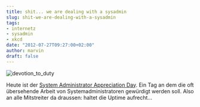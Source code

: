 ```yaml
---
title: shit... we are dealing with a sysadmin
slug: shit-we-are-dealing-with-a-sysadmin
tags:
- internetz
- sysadmin
- xkcd
date: "2012-07-27T09:27:00+02:00"
author: marvin
draft: false
---
```

![devotion_to_duty](/images/devotion_to_duty.png)

Heute ist der [System Administrator Appreciation
Day](http://de.wikipedia.org/wiki/System_Administrator_Appreciation_Day).
Ein Tag an dem die oft übersehende Arbeit von Systemadministratoren
gewürdigt werden soll. Also an alle Mitstreiter da draussen: haltet die
Uptime aufrecht...